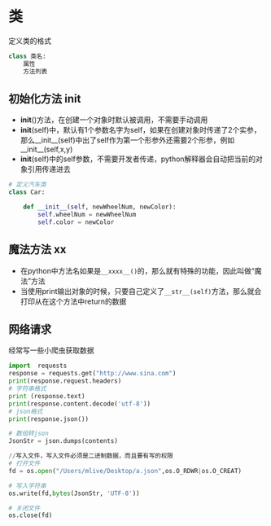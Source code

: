 # 类

定义类的格式
```python
class 类名:
    属性
    方法列表
```

## 初始化方法 __init__
* __init__()方法，在创建一个对象时默认被调用，不需要手动调用
* __init__(self)中，默认有1个参数名字为self，如果在创建对象时传递了2个实参，那么__init__(self)中出了self作为第一个形参外还需要2个形参，例如__init__(self,x,y)
* __init__(self)中的self参数，不需要开发者传递，python解释器会自动把当前的对象引用传递进去

```python
# 定义汽车类
class Car:

    def __init__(self, newWheelNum, newColor):
        self.wheelNum = newWheelNum
        self.color = newColor
```

## 魔法方法 __xx__
* 在python中方法名如果是`__xxxx__()`的，那么就有特殊的功能，因此叫做“魔法”方法
* 当使用print输出对象的时候，只要自己定义了`__str__(self)`方法，那么就会打印从在这个方法中return的数据



## 网络请求
经常写一些小爬虫获取数据
```python
import  requests
response = requests.get("http://www.sina.com")
print(response.request.headers)
# 字符串格式
print (response.text)
print(response.content.decode('utf-8'))
# json格式
print(response.json())

# 数组转json
JsonStr = json.dumps(contents) 

//写入文件，写入文件必须是二进制数据，而且要有写的权限
# 打开文件
fd = os.open("/Users/mlive/Desktop/a.json",os.O_RDWR|os.O_CREAT)

# 写入字符串
os.write(fd,bytes(JsonStr, 'UTF-8'))

# 关闭文件
os.close(fd)
```